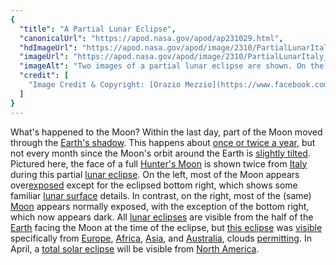 ```yaml
---
{
  "title": "A Partial Lunar Eclipse",
  "canonicalUrl": "https://apod.nasa.gov/apod/ap231029.html",
  "hdImageUrl": "https://apod.nasa.gov/apod/image/2310/PartialLunarItaly_Mezzio_5524.jpg",
  "imageUrl": "https://apod.nasa.gov/apod/image/2310/PartialLunarItaly_Mezzio_1080.jpg",
  "imageAlt": "Two images of a partial lunar eclipse are shown. On the left the image is overexposed everywhere except the bottom right where the eclipsed part of the Moon is visible. On the right image most of the image is normally exposed but the bottom right part is dark. Please see the explanation for more detailed information.",
  "credit": [
    "Image Credit & Copyright: [Orazio Mezzio](https://www.facebook.com/orazio.mezzio.1)"
  ]
}
---
```


What's happened to the Moon? Within the last day, part of the Moon moved through the [Earth's shadow](https://apod.nasa.gov/apod/ap211125.html). This happens about [once or twice a year](https://www.timeanddate.com/eclipse/2024), but not every month since the Moon's orbit around the Earth is [slightly tilted](https://earthsky.org/upl/2017/07/moon.orbit_-e1498934371864.jpg). Pictured here, the face of a full [Hunter's Moon](https://www.countryliving.com/life/entertainment/a45629701/what-is-a-hunters-moon/) is shown twice from [Italy](https://en.wikipedia.org/wiki/Italy) during this partial [lunar eclipse](https://science.nasa.gov/moon/lunar-phases-and-eclipses/). On the left, most of the Moon appears over[exposed](https://en.wikipedia.org/wiki/Exposure_(photography)) except for the eclipsed bottom right, which shows some familiar [lunar surface](https://apod.nasa.gov/apod/ap220612.html) details. In contrast, on the right, most of the (same) [Moon](https://apod.nasa.gov/apod/ap200719.html) appears normally exposed, with the exception of the bottom right, which now appears dark. All [lunar eclipses](https://mars.nasa.gov/images/Lunar_eclipse_sideview.jpg) are visible from the half of the [Earth](https://spaceplace.nasa.gov/all-about-earth/en/) facing the Moon at the time of the eclipse, but [this eclipse](https://www.timeanddate.com/eclipse/lunar/2023-october-28) was [visible](https://c.tadst.com/gfx/eclipses2/20231028/anim2d-380.mp4) specifically from [Europe](https://en.wikipedia.org/wiki/Europe), [Africa](https://en.wikipedia.org/wiki/Africa), [Asia](https://en.wikipedia.org/wiki/Asia), and [Australia](https://en.wikipedia.org/wiki/Australia), clouds [permitting](https://live.staticflickr.com/8494/8298383476_bd8d1bc879_b.jpg). In April, a [total solar eclipse](https://science.nasa.gov/eclipses/future-eclipses/eclipse-2024/where-when/) will be visible from [North America](https://en.wikipedia.org/wiki/North_America).
